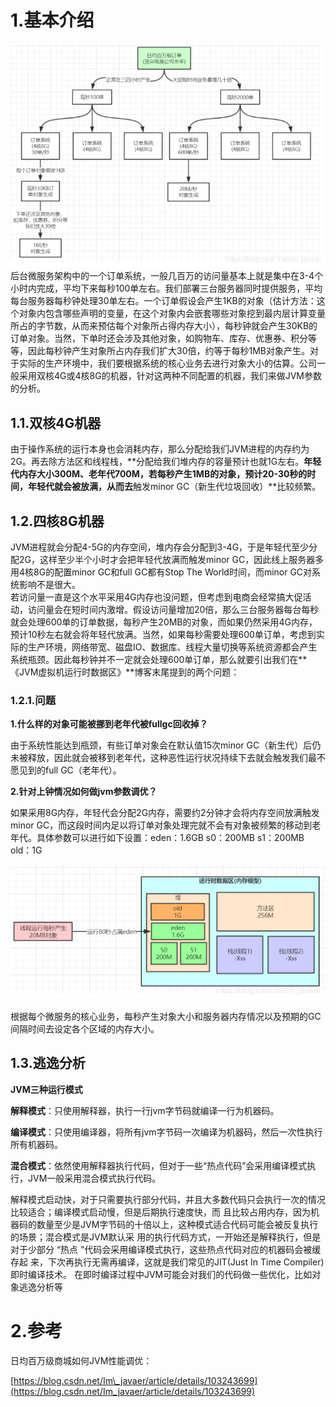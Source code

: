 # 1.基本介绍

![](/static/image/20191125190657919.png)  
后台微服务架构中的一个订单系统，一般几百万的访问量基本上就是集中在3-4个小时内完成，平均下来每秒100单左右。我们部署三台服务器同时提供服务，平均每台服务器每秒钟处理30单左右。一个订单假设会产生1KB的对象（估计方法：这个对象内包含哪些声明的变量，在这个对象内会嵌套哪些对象挖到最内层计算变量所占的字节数，从而来预估每个对象所占得内存大小），每秒钟就会产生30KB的订单对象。当然，下单时还会涉及其他对象，如购物车、库存、优惠券、积分等等，因此每秒钟产生对象所占内存我们扩大30倍，约等于每秒1MB对象产生。对于实际的生产环境中，我们要根据系统的核心业务去进行对象大小的估算。公司一般采用双核4G或4核8G的机器，针对这两种不同配置的机器，我们来做JVM参数的分析。

## 1.1.双核4G机器

由于操作系统的运行本身也会消耗内存，那么分配给我们JVM进程的内存约为2G。再去除方法区和线程栈，**分配给我们堆内存的容量预计也就1G左右。**年轻代内存大小300M、老年代700M，若每秒产生1MB的对象，预计20-30秒的时间，年轻代就会被放满，从而去**触发minor GC（新生代垃圾回收）**比较频繁。

## 1.2.四核8G机器

JVM进程就会分配4-5G的内存空间，堆内存会分配到3-4G，于是年轻代至少分配2G，这样至少半个小时才会把年轻代放满而触发minor GC，因此线上服务器多用4核8G的配置minor GC和full GC都有Stop The World时间，而minor GC对系统影响不是很大。  
若访问量一直是这个水平采用4G内存也没问题，但考虑到电商会经常搞大促活动，访问量会在短时间内激增。假设访问量增加20倍，那么三台服务器每台每秒就会处理600单的订单数据，每秒产生20MB的对象，而如果仍然采用4G内存，预计10秒左右就会将年轻代放满。当然，如果每秒需要处理600单订单，考虑到实际的生产环境，网络带宽、磁盘IO、数据库、线程大量切换等系统资源都会产生系统瓶颈。因此每秒钟并不一定就会处理600单订单，那么就要引出我们在**《JVM虚拟机运行时数据区》**博客末尾提到的两个问题：

### 1.2.1.问题

**1.什么样的对象可能被挪到老年代被fullgc回收掉？**

由于系统性能达到瓶颈，有些订单对象会在默认值15次minor GC（新生代）后仍未被释放，因此就会被移到老年代，这种恶性运行状况持续下去就会触发我们最不愿见到的full GC（老年代）。

**2.针对上钟情况如何做jvm参数调优？**

如果采用8G内存，年轻代会分配2G内存，需要约2分钟才会将内存空间放满触发minor GC，而这段时间内足以将订单对象处理完就不会有对象被频繁的移动到老年代。具体参数可以进行如下设置：eden：1.6GB s0：200MB s1：200MB old：1G

![](/static/image/20191125195431647.png)

根据每个微服务的核心业务，每秒产生对象大小和服务器内存情况以及预期的GC间隔时间去设定各个区域的内存大小。

## 1.3.逃逸分析

**JVM三种运行模式**

**解释模式**：只使用解释器，执行一行jvm字节码就编译一行为机器码。

**编译模式**：只使用编译器，将所有jvm字节码一次编译为机器码，然后一次性执行所有机器码。

**混合模式**：依然使用解释器执行代码，但对于一些“热点代码”会采用编译模式执行，JVM一般采用混合模式执行代码。

解释模式启动快，对于只需要执行部分代码，并且大多数代码只会执行一次的情况比较适合；编译模式启动慢，但是后期执行速度快，而 且比较占用内存，因为机器码的数量至少是JVM字节码的十倍以上，这种模式适合代码可能会被反复执行的场景；混合模式是JVM默认采 用的执行代码方式，一开始还是解释执行，但是对于少部分 “热点 ”代码会采用编译模式执行，这些热点代码对应的机器码会被缓存起 来，下次再执行无需再编译，这就是我们常见的JIT\(Just In Time Compiler\)即时编译技术。 在即时编译过程中JVM可能会对我们的代码做一些优化，比如对象逃逸分析等



# 2.参考

日均百万级商城如何JVM性能调优：

[https://blog.csdn.net/Im\_javaer/article/details/103243699](https://blog.csdn.net/Im_javaer/article/details/103243699)

